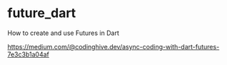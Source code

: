# future_dart
How to create and use Futures in Dart

https://medium.com/@codinghive.dev/async-coding-with-dart-futures-7e3c3b1a04af
